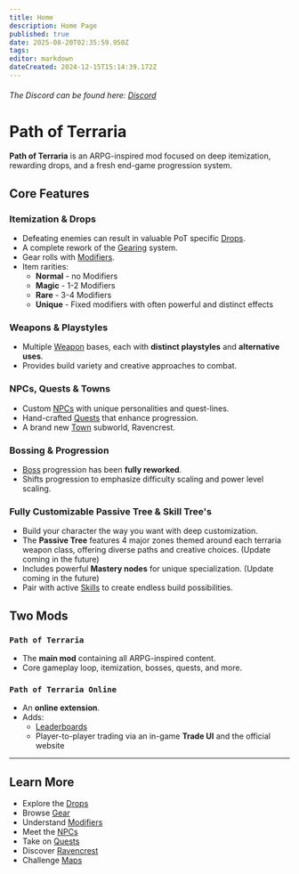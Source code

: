 ```yaml
---
title: Home
description: Home Page
published: true
date: 2025-08-20T02:35:59.950Z
tags: 
editor: markdown
dateCreated: 2024-12-15T15:14:39.172Z
---
```


###### The Discord can be found here: [Discord](https://discord.gg/YWScaDq4)
# Path of Terraria

**Path of Terraria** is an ARPG-inspired mod focused on deep itemization, rewarding drops, and a fresh end-game progression system.

## Core Features

### Itemization & Drops
- Defeating enemies can result in valuable PoT specific [Drops](/Drops).
- A complete rework of the [Gearing](/Gear) system.
- Gear rolls with [Modifiers](/Mechanics/Modifiers).
- Item rarities:  
  - **Normal** - no Modifiers  
  - **Magic** - 1-2 Modifiers  
  - **Rare** - 3-4 Modifiers
  - **Unique** - Fixed modifiers with often powerful and distinct effects  

### Weapons & Playstyles
- Multiple [Weapon](https://wiki.pathofterraria.com/en/Gear) bases, each with **distinct playstyles** and **alternative uses**.
- Provides build variety and creative approaches to combat.

### NPCs, Quests & Towns
- Custom [NPCs](/npcs) with unique personalities and quest-lines.
- Hand-crafted [Quests](/Quests) that enhance progression.  
- A brand new [Town](/Towns) subworld, Ravencrest.

### Bossing & Progression
- [Boss](/Bossing) progression has been **fully reworked**.  
- Shifts progression to emphasize difficulty scaling and power level scaling.

### Fully Customizable Passive Tree & Skill Tree's
- Build your character the way you want with deep customization.
- The **Passive Tree** features 4 major zones themed around each terraria weapon class, offering diverse paths and creative choices. (Update coming in the future)  
- Includes powerful **Mastery nodes** for unique specialization. (Update coming in the future)    
- Pair with active [Skills](https://wiki.pathofterraria.com/en/Skills) to create endless build possibilities.

## Two Mods

### `Path of Terraria`
- The **main mod** containing all ARPG-inspired content.  
- Core gameplay loop, itemization, bosses, quests, and more.

### `Path of Terraria Online`
- An **online extension**.  
- Adds:  
  - [Leaderboards](/Leaderboards)  
  - Player-to-player trading via an in-game **Trade UI** and the official website  

---

## Learn More
- Explore the [Drops](/Drops)  
- Browse [Gear](/Gear)  
- Understand [Modifiers](/Mechanics/Modifiers)  
- Meet the [NPCs](/npcs)  
- Take on [Quests](/Quests)  
- Discover [Ravencrest](/Towns)  
- Challenge [Maps](/Endgame/Mapping)  

